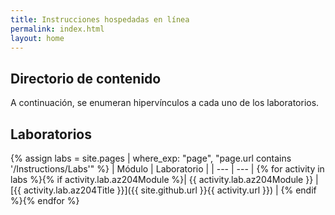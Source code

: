 ```yaml
---
title: Instrucciones hospedadas en línea
permalink: index.html
layout: home
---
```


## Directorio de contenido

A continuación, se enumeran hipervínculos a cada uno de los laboratorios.

## Laboratorios

{% assign labs = site.pages | where_exp: "page", "page.url contains '/Instructions/Labs'" %}
| Módulo | Laboratorio |
| --- | --- |
{% for activity in labs  %}{% if activity.lab.az204Module %}| {{ activity.lab.az204Module }} | [{{ activity.lab.az204Title }}]({{ site.github.url }}{{ activity.url }}) |
{% endif %}{% endfor %}

